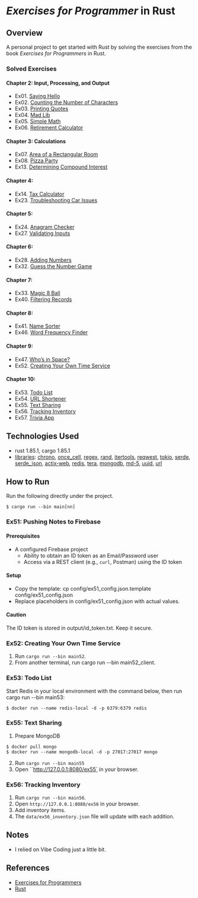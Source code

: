 # *Exercises for Programmer* in Rust

## Overview
A personal project to get started with Rust by solving the exercises from the book *Exercises for Programmers* in Rust.

### Solved Exercises
#### Chapter 2: Input, Processing, and Output
- Ex01. [Saying Hello](src/bin/main01.rs)
- Ex02. [Counting the Number of Characters](src/bin/main02.rs)
- Ex03. [Printing Quotes](src/bin/main03.rs)
- Ex04. [Mad Lib](src/bin/main04.rs)
- Ex05. [Simple Math](src/bin/main05.rs)
- Ex06. [Retirement Calculator](src/bin/main06.rs)
#### Chapter 3: Calculations
- Ex07. [Area of a Rectangular Room](src/bin/main07.rs)
- Ex08. [Pizza Party](src/bin/main08.rs)
- Ex13. [Determining Compound Interest](src/bin/main13.rs)
#### Chapter 4:
- Ex14. [Tax Calculator](src/bin/main14.rs)
- Ex23. [Troubleshooting Car Issues](src/bin/main23.rs)
#### Chapter 5:
- Ex24. [Anagram Checker](src/bin/main24.rs)
- Ex27. [Validating Inputs](src/bin/main27.rs)
#### Chapter 6:
- Ex28. [Adding Numbers](src/bin/main28.rs)
- Ex32. [Guess the Number Game](src/bin/main32.rs)
#### Chapter 7:
- Ex33. [Magic 8 Ball](src/bin/main33.rs)
- Ex40. [Filtering Records](src/bin/main40.rs)
#### Chapter 8:
- Ex41. [Name Sorter](src/bin/main41.rs)
- Ex46. [Word Frequency Finder](src/bin/main46.rs)
#### Chapter 9:
- Ex47. [Who’s in Space?](src/bin/main47.rs)
- Ex52. [Creating Your Own Time Service](src/bin/main52.rs)
#### Chapter 10:
- Ex53. [Todo List](src/bin/main53.rs)
- Ex54. [URL Shortener](src/bin/main54.rs)
- Ex55. [Text Sharing](src/bin/main55.rs)
- Ex56. [Tracking Inventory](src/bin/main56.rs)
- Ex57. [Trivia App](src/bin/main57.rs)

## Technologies Used

- rust 1.85.1, cargo 1.85.1
- [libraries](Cargo.toml): [chrono](https://docs.rs/chrono/latest/chrono/), [once_cell](https://docs.rs/once_cell/latest/once_cell/), [regex](https://docs.rs/regex/latest/regex/), [rand](https://rand/docs.rs/latest/rand/), [itertools](https://docs.rs/itertools/latest/itertools/), [reqwest](https://docs.rs/reqwest/latest/reqwest/), [tokio](https://docs.rs/tokio/latest/tokio/), [serde](https://docs.rs/serde/latest/serde/), [serde_json](https://docs.rs/serde_json/latest/serde_json/), [actix-web](https://docs.rs/actix-web/latest/actix-web/), [redis](https://docs.rs/redis/latest/redis/), [tera](https://docs.rs/tera/latest/tera/), [mongodb](https://docs.rs/mongodb/latest/mongodb), [md-5](https://docs.rs/md-5/latest/md-5), [uuid](https://docs.rs/uuid/latest/uuid), [url](https://docs.rs/url/latest/url)

## How to Run
Run the following directly under the project.
```
$ cargo run --bin main[nn]
```
### Ex51: Pushing Notes to Firebase
#### Prerequisites
- A configured Firebase project
  - Ability to obtain an ID token as an Email/Password user
  - Access via a REST client (e.g., `curl`, Postman) using the ID token
#### Setup
  - Copy the template: cp config/ex51_config.json.template config/ex51_config.json
  - Replace placeholders in config/ex51_config.json with actual values.
#### Caution
The ID token is stored in output/id_token.txt. Keep it secure.

### Ex52: Creating Your Own Time Service
1. Run `cargo run --bin main52`.
2. From another terminal, run cargo run --bin main52_client.

### Ex53: Todo List
Start Redis in your local environment with the command below, then run cargo run --bin main53:
```
$ docker run --name redis-local -d -p 6379:6379 redis
```
### Ex55: Text Sharing
1. Prepare MongoDB
```
$ docker pull mongo
$ docker run --name mongodb-local -d -p 27017:27017 mongo
```
2. Run `cargo run --bin main55`
3. Open ``http://127.0.0.1:8080/ex55` in your browser.

### Ex56: Tracking Inventory
1. Run `cargo run --bin main56`.
2. Open `http://127.0.0.1:8080/ex56` in your browser.
3. Add inventory items.
4. The `data/ex56_inventory.json` file will update with each addition.

## Notes
- I relied on Vibe Coding just a little bit.

## References
- [Exercises for Programmers](https://www.oreilly.com/library/view/exercises-for-programmers/9781680501513/)
- [Rust](https://www.rust-lang.org/)
